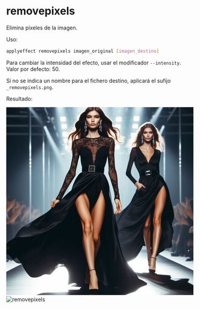 # removepixels

Elimina píxeles de la imagen.

Uso:

``` sh
applyeffect removepixels imagen_original [imagen_destino]
```

Para cambiar la intensidad del efecto, usar el modificador `--intensity`. Valor por defecto: 50.

Si no se indica un nombre para el fichero destino, aplicará el sufijo `_removepixels.png`.

Resultado:

![imagen original](../../images/image.jpg)
![removepixels](../../images/image_removepixels.png)
